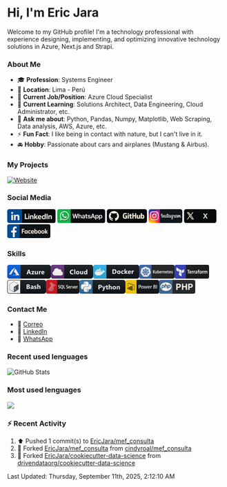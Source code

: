 # Hi, I'm Eric Jara

Welcome to my GitHub profile! I'm a technology professional with experience designing, implementing, and optimizing innovative technology solutions in Azure, Next.js and Strapi.

### About Me

- 🎓 **Profession**: Systems Engineer
- 📍 **Location**: Lima - Perú  
- 💼 **Current Job/Position**: Azure Cloud Specialist
- 🌱 **Current Learning**: Solutions Architect, Data Engineering, Cloud Administrator, etc.  
- 💬 **Ask me about**: Python, Pandas, Numpy, Matplotlib, Web Scraping, Data analysis, AWS, Azure, etc.  
- ⚡ **Fun Fact**: I like being in contact with nature, but I can't live in it.
- 🚘 **Hobby**: Passionate about cars and airplanes (Mustang & Airbus).

### My Projects

[![Website](https://img.shields.io/website?url=https%3A%2F%2Fsoftsistema.com%2Fericjarap%2Fportafolio%2F&style=for-the-badge&label=softsistemas.com)][website]

### Social Media

[<img src="./assets/social/linkedin.png"/>][linkedin]
[<img src="./assets/social/whatsapp.png"/>][whatsapp]
[<img src="./assets/social/github.png"/>][GitHub]
[<img src="./assets/social/instagram.png"/>][instagram]
[<img src="./assets/social/x.png"/>][twitter]
[<img src="./assets/social/facebook.png"/>][facebook]

[linkedin]: http://www.linkedin.com/in/eric-josé-jara-palacios-40b005b3
[GitHub]: https://github.com/EricJara
[website]: https://softsistema.com/ericjarap/portafolio/
[twitter]: https://x.com/EricJosJaraPal1
[instagram]: https://www.instagram.com/eric.jara_96/
[whatsapp]: https://wa.me/51910600043
[facebook]: https://www.facebook.com/ericjose.jarapalacios/

### Skills

<img src="./assets/tech/azure.png"/><img src="./assets/tech/cloud.png"/><img src="./assets/tech/docker.png"/><img src="./assets/tech/kubernetes.png"/><img src="./assets/tech/terraform.png"/><img src="./assets/tech/bash.png"/><img src="./assets/tech/Sql_server.png"/><img src="./assets/tech/python.png"/><img src="./assets/tech/Power-bi.png"/><img src="./assets/tech/php.png"/>

### Contact Me

- 📧 [Correo](mailto:ericjosejapa@hotmail.com)
- 💼 [LinkedIn](http://www.linkedin.com/in/eric-josé-jara-palacios-40b005b3)
- 📱 [WhatsApp](https://wa.me/51910600043)

### Recent used lenguages

![GitHub Stats](https://github-readme-stats.vercel.app/api/top-langs/?username=EricJara&hide_border=true&layout=compact)

### Most used lenguages

<a href="https://github.com/EricJara">
    <img height=180 align="center" src="https://github-readme-stats.vercel.app/api/top-langs/?username=EricJara&theme=dark&hide_border=true&bg_color=0D1117&title_color=9966ff&size_weight=0&count_weight=1&card_width=400&hide_title=true" />
</a>

### :zap: Recent Activity
<!--RECENT_ACTIVITY:start-->
1. ⬆️ Pushed 1 commit(s) to [EricJara/mef_consulta](https://github.com/EricJara/mef_consulta)<br>
2. 🔱 Forked [EricJara/mef_consulta](https://github.com/EricJara/mef_consulta) from [cindyroal/mef_consulta](https://github.com/cindyroal/mef_consulta)<br>
3. 🔱 Forked [EricJara/cookiecutter-data-science](https://github.com/EricJara/cookiecutter-data-science) from [drivendataorg/cookiecutter-data-science](https://github.com/drivendataorg/cookiecutter-data-science)<br>
<!--RECENT_ACTIVITY:end-->
<!--RECENT_ACTIVITY:last_update-->
Last Updated: Thursday, September 11th, 2025, 2:12:10 AM
<!--RECENT_ACTIVITY:last_update_end-->
